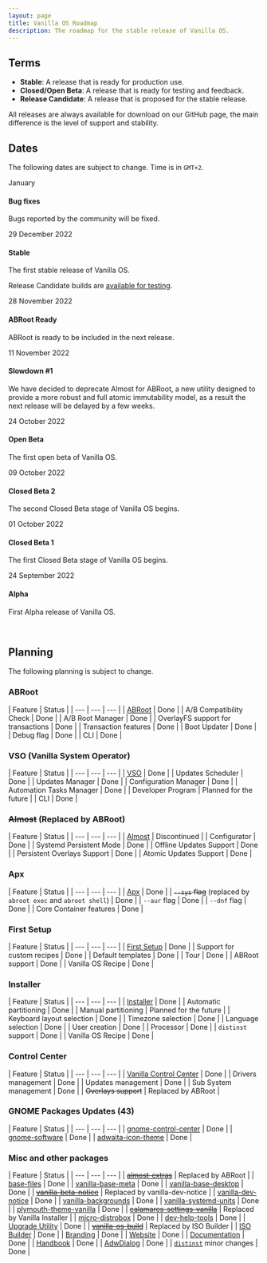 ```yaml
---
layout: page
title: Vanilla OS Roadmap
description: The roadmap for the stable release of Vanilla OS.
---
```

## Terms
* **Stable**: A release that is ready for production use.
* **Closed/Open Beta**: A release that is ready for testing and feedback.
* **Release Candidate**: A release that is proposed for the stable release.

All releases are always available for download on our GitHub page, the main
difference is the level of support and stability.

## Dates
The following dates are subject to change. Time is in `GMT+2`.

<div class="timeline">
    <div class="timeline-item timeline-grayed">
        <span class="timeline-label">January</span>
        <div class="timeline-item-content">
            <h4>Bug fixes</h4>
            <p>Bugs reported by the community will be fixed.</p>
        </div>
    </div>
    <div class="timeline-item timeline-green">
        <span class="timeline-label">29 December 2022</span>
        <div class="timeline-item-content">
            <h4>Stable</h4>
            <p>The first stable release of Vanilla OS.</p>
        </div>
    </div>
    <div class="timeline-item timeline-dimmed-green">
        <div class="timeline-item-content"> 
            <p>Release Candidate builds are <a href="/download">available for testing</a>.</p>
        </div>
    </div>
    <div class="timeline-item timeline-dimmed-green">
        <span class="timeline-label">28 November 2022</span>
        <div class="timeline-item-content"> 
            <h4>ABRoot Ready</h4>
            <p>ABRoot is ready to be included in the next release.</p>
        </div>
    </div>
    <div class="timeline-item timeline-red">
        <span class="timeline-label">11 November 2022</span>
        <div class="timeline-item-content"> 
            <h4>Slowdown #1</h4>
            <p>We have decided to deprecate Almost for ABRoot, a new utility designed to provide a more robust and full atomic immutability model, as a result the next release will be delayed by a few weeks.</p>
        </div>
    </div>
    <div class="timeline-item timeline-dimmed-green">
        <span class="timeline-label">24 October 2022</span>
        <div class="timeline-item-content"> 
            <h4>Open Beta</h4>
            <p>The first open beta of Vanilla OS.</p>
        </div>
    </div>
    <div class="timeline-item timeline-dimmed-green">
        <span class="timeline-label">09 October 2022</span>
        <div class="timeline-item-content">
            <h4>Closed Beta 2</h4>
            <p>The second Closed Beta stage of Vanilla OS begins.</p>
        </div>
    </div>
    <div class="timeline-item timeline-dimmed-green">
        <span class="timeline-label">01 October 2022</span>
        <div class="timeline-item-content">
            <h4>Closed Beta 1</h4>
            <p>The first Closed Beta stage of Vanilla OS begins.</p>
        </div>
    </div>
    <div class="timeline-item timeline-dimmed-green">
        <span class="timeline-label">24 September 2022</span>
        <div class="timeline-item-content">
            <h4>Alpha</h4>
            <p>First Alpha release of Vanilla OS.</p>
        </div>
    </div>
</div>

<br />

## Planning
The following planning is subject to change.

### ABRoot

| Feature | Status |
| --- | --- | --- |
| [ABRoot](https://github.com/vanilla-os/ABRoot) | Done |
| A/B Compatibility Check | Done |
| A/B Root Manager | Done |
| OverlayFS support for transactions | Done |
| Transaction features | Done |
| Boot Updater | Done |
| Debug flag | Done |
| CLI | Done |

### VSO (Vanilla System Operator)

| Feature | Status |
| --- | --- | --- |
| [VSO](https://github.com/vanilla-os/vanilla-system-operator) | Done |
| Updates Scheduler | Done |
| Updates Manager | Done |
| Configuration Manager | Done |
| Automation Tasks Manager | Done |
| Developer Program | Planned for the future |
| CLI | Done |

### ~~Almost~~ (Replaced by ABRoot)

| Feature | Status |
| --- | --- | --- |
| [Almost](https://github.com/vanilla-os/Almost) | Discontinued |
| Configurator | Done |
| Systemd Persistent Mode | Done |
| Offline Updates Support | Done |
| Persistent Overlays Support | Done |
| Atomic Updates Support | Done |

### Apx

| Feature | Status |
| --- | --- | --- |
| [Apx](https://github.com/vanilla-os/apx) | Done |
| ~~`--sys` flag~~ (replaced by `abroot exec` and `abroot shell`) | Done |
| `--aur` flag | Done |
| `--dnf` flag | Done |
| Core Container features | Done |

### First Setup

| Feature | Status |
| --- | --- | --- |
| [First Setup](https://github.com/vanilla-os/first-setup) | Done |
| Support for custom recipes | Done |
| Default templates | Done |
| Tour | Done |
| ABRoot support | Done |
| Vanilla OS Recipe | Done |

### Installer

| Feature | Status |
| --- | --- | --- |
| [Installer](https://github.com/vanilla-os/vanilla-installer) | Done |
| Automatic partitioning | Done |
| Manual partitioning | Planned for the future |
| Keyboard layout selection | Done |
| Timezone selection | Done |
| Language selection | Done |
| User creation | Done |
| Processor | Done |
| `distinst` support | Done |
| Vanilla OS Recipe | Done |

### Control Center

| Feature | Status |
| --- | --- | --- |
| [Vanilla Control Center](https://github.com/vanilla-os/vanilla-control-center) | Done |
| Drivers management | Done |
| Updates management | Done |
| Sub System management | Done |
| ~~Overlays support~~ | Replaced by ABRoot |

### GNOME Packages Updates (43)

| Feature | Status |
| --- | --- | --- |
| [gnome-control-center](https://github.com/Vanilla-OS/gnome-control-center) | Done |
| [gnome-software](https://github.com/Vanilla-OS/gnome-software) | Done |
| [adwaita-icon-theme](https://github.com/Vanilla-OS/adwaita-icon-theme) | Done |

### Misc and other packages

| Feature | Status |
| --- | --- | --- |
| [~~almost-extras~~](https://github.com/Vanilla-OS/almost-extras) | Replaced by ABRoot |
| [base-files](https://github.com/Vanilla-OS/base-files) | Done |
| [vanilla-base-meta](https://github.com/Vanilla-OS/vanilla-base-meta) | Done |
| [vanilla-base-desktop](https://github.com/Vanilla-OS/vanilla-base-desktop) | Done |
| [~~vanilla-beta-notice~~](https://github.com/Vanilla-OS/vanilla-beta-notice) | Replaced by vanilla-dev-notice |
| [vanilla-dev-notice](https://github.com/Vanilla-OS/vanilla-dev-notice) | Done |
| [vanilla-backgrounds](https://github.com/Vanilla-OS/vanilla-backgrounds) | Done |
| [vanilla-systemd-units](https://github.com/Vanilla-OS/vanilla-systemd-units) | Done |
| [plymouth-theme-vanilla](https://github.com/Vanilla-OS/plymouth-theme-vanilla) | Done |
| [~~calamares-settings-vanilla~~](https://github.com/Vanilla-OS/calamares-settings-vanilla) | Replaced by Vanilla Installer |
| [micro-distrobox](https://github.com/Vanilla-OS/micro-distrobox) | Done |
| [dev-help-tools](https://github.com/Vanilla-OS/dev-help-tools) | Done |
| [Upgrade Utility](https://github.com/Vanilla-OS/vanilla-updater) | Done |
| [~~vanilla-os-build~~](https://github.com/Vanilla-OS/vanilla-os-build) | Replaced by ISO Builder |
| [ISO Builder](https://github.com/Vanilla-OS/os) | Done |
| [Branding](https://github.com/Vanilla-OS/assets) | Done |
| [Website](https://github.com/Vanilla-OS/website) | Done |
| [Documentation](https://github.com/Vanilla-OS/documentation) | Done |
| [Handbook](https://github.com/Vanilla-OS/handbook) | Done |
| [AdwDialog](https://github.com/Vanilla-OS/AdwDialog) | Done |
| [`distinst`](https://github.com/Vanilla-OS/distinst) minor changes | Done |


<script type="text/javascript" src="/assets/js/tableStatus.js"></script>

